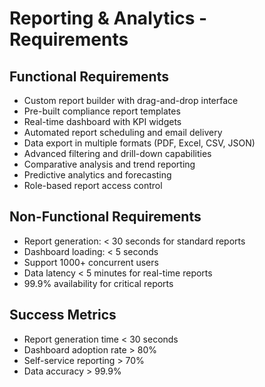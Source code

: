 # Reporting & Analytics - Requirements

## Functional Requirements
- Custom report builder with drag-and-drop interface
- Pre-built compliance report templates
- Real-time dashboard with KPI widgets
- Automated report scheduling and email delivery
- Data export in multiple formats (PDF, Excel, CSV, JSON)
- Advanced filtering and drill-down capabilities
- Comparative analysis and trend reporting
- Predictive analytics and forecasting
- Role-based report access control

## Non-Functional Requirements
- Report generation: < 30 seconds for standard reports
- Dashboard loading: < 5 seconds
- Support 1000+ concurrent users
- Data latency < 5 minutes for real-time reports
- 99.9% availability for critical reports

## Success Metrics
- Report generation time < 30 seconds
- Dashboard adoption rate > 80%
- Self-service reporting > 70%
- Data accuracy > 99.9%